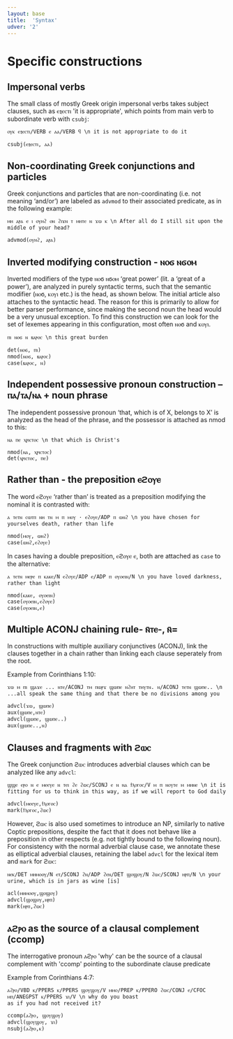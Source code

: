 ```yaml
---
layout: base
title:  'Syntax'
udver: '2'
---
```


# Specific constructions

## Impersonal verbs

The small class of mostly Greek origin impersonal verbs takes subject clauses, such as ⲉⲝⲉⲥⲧⲓ 'it is appropriate', which points from main verb to subordinate verb with `csubj`:

~~~ sdparse
ⲟⲩⲕ ⲉⲝⲉⲥⲧⲓ/VERB ⲉ ⲁⲁ/VERB ϥ \n it is not appropriate to do it

csubj(ⲉⲝⲉⲥⲧⲓ, ⲁⲁ)
~~~

## Non-coordinating Greek conjunctions and particles

Greek conjunctions and particles that are non-coordinating (i.e. not meaning ‘and/or’) are labeled as `advmod` to their associated predicate, as in the following example:

~~~ sdparse
ⲙⲏ ⲁⲣⲁ ⲉ ⲓ ⲟⲩⲏϩ ⲟⲛ ϩⲓϫⲛ ⲧ ⲙⲏⲧⲉ ⲛ ϫⲱ ⲕ \n After all do I still sit upon the middle of your head?

advmod(ⲟⲩⲏϩ, ⲁⲣⲁ)
~~~

## Inverted modifying construction - ⲛⲟϭ ⲛϭⲟⲙ

Inverted modifiers of the type ⲛⲟϭ ⲛϭⲟⲙ ‘great power’ (lit. a ‘great of a power’), are analyzed in purely syntactic terms, such that the semantic modifier (ⲛⲟϭ, ⲕⲟⲩⲓ etc.) is the head, as shown below. The initial article also attaches to the syntactic head. The reason for this is primarily to allow for better parser performance, since making the second noun the head would be a very unusual exception. To find this construction we can look for the set of lexemes appearing in this configuration, most often ⲛⲟϭ and ⲕⲟⲩⲓ.

~~~ sdparse
ⲡⲓ ⲛⲟϭ ⲛ ⲃⲁⲣⲟⲥ \n this great burden

det(ⲛⲟϭ, ⲡⲓ)
nmod(ⲛⲟϭ, ⲃⲁⲣⲟⲥ)
case(ⲃⲁⲣⲟⲥ, ⲛ)
~~~

## Independent possessive pronoun construction – ⲡⲁ/ⲧⲁ/ⲛⲁ + noun phrase

The independent possessive pronoun ‘that, which is of X, belongs to X’ is analyzed as the head of the phrase, and the possessor is attached as nmod to this:

~~~ sdparse
ⲛⲁ ⲡⲉ ⲭⲣⲓⲥⲧⲟⲥ \n that which is Christ's

nmod(ⲛⲁ, ⲭⲣⲓⲥⲧⲟⲥ)
det(ⲭⲣⲓⲥⲧⲟⲥ, ⲡⲉ)
~~~

## Rather than - the preposition ⲉϩⲟⲩⲉ

The word ⲉϩⲟⲩⲉ ‘rather than’ is treated as a preposition modifying the nominal it is contrasted with:

~~~ sdparse
ⲁ ⲧⲉⲧⲛ ⲥⲱⲧⲡ ⲛⲏ ⲧⲛ ⲙ ⲡ ⲙⲟⲩ · ⲉϩⲟⲩⲉ/ADP ⲡ ⲱⲛϩ \n you have chosen for yourselves death, rather than life

nmod(ⲙⲟⲩ, ⲱⲛϩ)
case(ⲱⲛϩ,ⲉϩⲟⲩⲉ)
~~~

In cases having a double preposition, ⲉϩⲟⲩⲉ ⲉ, both are attached as `case` to the alternative:

~~~ sdparse
ⲁ ⲧⲉⲧⲛ ⲙⲉⲣⲉ ⲡ ⲕⲁⲕⲉ/N ⲉϩⲟⲩⲉ/ADP ⲉ/ADP ⲡ ⲟⲩⲟⲉⲓⲛ/N \n you have loved darkness, rather than light

nmod(ⲕⲁⲕⲉ, ⲟⲩⲟⲉⲓⲛ)
case(ⲟⲩⲟⲉⲓⲛ,ⲉϩⲟⲩⲉ)
case(ⲟⲩⲟⲉⲓⲛ,ⲉ)
~~~

## Multiple ACONJ chaining rule- ⲛ̄ⲧⲉ-, ⲛ̄= 

In constructions with multiple auxiliary conjunctives (ACONJ), link the clauses together in a chain rather than linking each clause seperately from the root.

Example from Corinthians 1:10:

~~~ sdparse
ϫⲱ ⲙ ⲡⲓ ϣⲁϫⲉ ... ⲛⲧⲉ/ACONJ ⲧⲙ ⲡⲱⲣϫ ϣⲱⲡⲉ ⲛϩⲏⲧ ⲧⲏⲩⲧⲛ. ⲛ/ACONJ ⲧⲉⲧⲛ ϣⲱⲡⲉ.. \n ...all speak the same thing and that there be no divisions among you

advcl(ϫⲱ, ϣⲱⲡⲉ)
aux(ϣⲱⲡⲉ,ⲛⲧⲉ)
advcl(ϣⲱⲡⲉ, ϣⲱⲡⲉ..)
aux(ϣⲱⲡⲉ..,ⲛ)

~~~

## Clauses and fragments with ϩⲱⲥ

The Greek conjunction ϩⲱⲥ introduces adverbial clauses which can be analyzed like any `advcl`:

~~~ sdparse
ϣϣⲉ ⲉⲣⲟ ⲛ ⲉ ⲙⲉⲉⲩⲉ ⲛ ⲧⲉⲓ ϩⲉ ϩⲱⲥ/SCONJ ⲉ ⲛ ⲛⲁ ϯⲗⲟⲅⲟⲥ/V ⲙ ⲡ ⲛⲟⲩⲧⲉ ⲙ ⲙⲏⲛⲉ \n it is fitting for us to think in this way, as if we will report to God daily

advcl(ⲙⲉⲉⲩⲉ,ϯⲗⲟⲅⲟⲥ)
mark(ϯⲗⲟⲅⲟⲥ,ϩⲱⲥ)
~~~

However, ϩⲱⲥ is also used sometimes to introduce an NP, similarly to native Coptic prepositions, despite the fact that it does not behave like a preposition in other respects (e.g. not tightly bound to the following noun). For consistency with the normal adverbial clause case, we annotate these as elliptical adverbial clauses, retaining the label `advcl` for the lexical item and `mark` for ϩⲱⲥ:

~~~ sdparse
ⲛⲉⲕ/DET ⲙⲏⲙⲟⲟⲩ/N ⲉⲧ/SCONJ ϩⲛ/ADP ϩⲉⲛ/DET ϣⲟϣⲟⲩ/N ϩⲱⲥ/SCONJ ⲏⲣⲡ/N \n your urine, which is in jars as wine [is]

acl(ⲙⲏⲙⲟⲟⲩ,ϣⲟϣⲟⲩ)
advcl(ϣⲟϣⲟⲩ,ⲏⲣⲡ)
mark(ⲏⲣⲡ,ϩⲱⲥ)
~~~

## ⲁϩⲣⲟ as the source of a clausal complement (ccomp)

The interrogative pronoun ⲁϩⲣⲟ 'why' can be the source of a clausal complement with 'ccomp' pointing to the subordinate clause predicate

Example from Corinthians 4:7:

~~~ sdparse
ⲁϩⲣⲟ/VBD ⲕ/PPERS ⲕ/PPERS ϣⲟⲩϣⲟⲩ/V ⲙⲙⲟ/PREP ⲕ/PPERO ϩⲱⲥ/CONJ ⲉ/CFOC ⲙⲡ/ANEGPST ⲕ/PPERS ϫⲓ/V \n why do you boast
as if you had not received it?

ccomp(ⲁϩⲣⲟ, ϣⲟⲩϣⲟⲩ)
advcl(ϣⲟⲩϣⲟⲩ, ϫⲓ)
nsubj(ⲁϩⲣⲟ,ⲕ)

~~~
